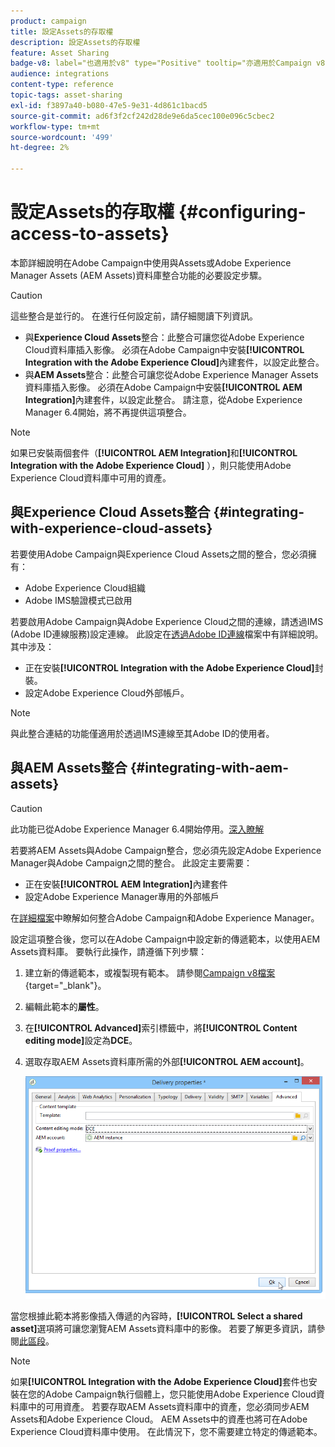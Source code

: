```yaml
---
product: campaign
title: 設定Assets的存取權
description: 設定Assets的存取權
feature: Asset Sharing
badge-v8: label="也適用於v8" type="Positive" tooltip="亦適用於Campaign v8"
audience: integrations
content-type: reference
topic-tags: asset-sharing
exl-id: f3897a40-b080-47e5-9e31-4d861c1bacd5
source-git-commit: ad6f3f2cf242d28de9e6da5cec100e096c5cbec2
workflow-type: tm+mt
source-wordcount: '499'
ht-degree: 2%

---
```


# 設定Assets的存取權 {#configuring-access-to-assets}

本節詳細說明在Adobe Campaign中使用與Assets或Adobe Experience Manager Assets (AEM Assets)資料庫整合功能的必要設定步驟。

>[!CAUTION]
>
>這些整合是並行的。 在進行任何設定前，請仔細閱讀下列資訊。

* 與&#x200B;**Experience Cloud Assets**&#x200B;整合：此整合可讓您從Adobe Experience Cloud資料庫插入影像。 必須在Adobe Campaign中安裝&#x200B;**[!UICONTROL Integration with the Adobe Experience Cloud]**&#x200B;內建套件，以設定此整合。
* 與&#x200B;**AEM Assets**&#x200B;整合：此整合可讓您從Adobe Experience Manager Assets資料庫插入影像。 必須在Adobe Campaign中安裝&#x200B;**[!UICONTROL AEM Integration]**&#x200B;內建套件，以設定此整合。 請注意，從Adobe Experience Manager 6.4開始，將不再提供這項整合。

>[!NOTE]
>
>如果已安裝兩個套件（**[!UICONTROL AEM Integration]**&#x200B;和&#x200B;**[!UICONTROL Integration with the Adobe Experience Cloud]** ），則只能使用Adobe Experience Cloud資料庫中可用的資產。

## 與Experience Cloud Assets整合 {#integrating-with-experience-cloud-assets}

若要使用Adobe Campaign與Experience Cloud Assets之間的整合，您必須擁有：

* Adobe Experience Cloud組織
* Adobe IMS驗證模式已啟用

若要啟用Adobe Campaign與Adobe Experience Cloud之間的連線，請透過IMS (Adobe ID連線服務)設定連線。 此設定在[透過Adobe ID連線](../../integrations/using/about-adobe-id.md)檔案中有詳細說明。 其中涉及：

* 正在安裝&#x200B;**[!UICONTROL Integration with the Adobe Experience Cloud]**&#x200B;封裝。
* 設定Adobe Experience Cloud外部帳戶。

>[!NOTE]
>
>與此整合連結的功能僅適用於透過IMS連線至其Adobe ID的使用者。

## 與AEM Assets整合 {#integrating-with-aem-assets}


>[!CAUTION]
>
>此功能已從Adobe Experience Manager 6.4開始停用。[深入瞭解](https://experienceleague.adobe.com/docs/experience-manager-64/release-notes/deprecated-removed-features.html#removed-features)

若要將AEM Assets與Adobe Campaign整合，您必須先設定Adobe Experience Manager與Adobe Campaign之間的整合。 此設定主要需要：

* 正在安裝&#x200B;**[!UICONTROL AEM Integration]**&#x200B;內建套件
* 設定Adobe Experience Manager專用的外部帳戶

在[詳細檔案](../../integrations/using/about-adobe-experience-manager.md)中瞭解如何整合Adobe Campaign和Adobe Experience Manager。

設定這項整合後，您可以在Adobe Campaign中設定新的傳遞範本，以使用AEM Assets資料庫。 要執行此操作，請遵循下列步驟：

1. 建立新的傳遞範本，或複製現有範本。 請參閱[Campaign v8檔案](https://experienceleague.adobe.com/docs/campaign/campaign-v8/send/create-templates.html){target="_blank"}。
1. 編輯此範本的&#x200B;**屬性**。
1. 在&#x200B;**[!UICONTROL Advanced]**&#x200B;索引標籤中，將&#x200B;**[!UICONTROL Content editing mode]**&#x200B;設定為&#x200B;**DCE**。
1. 選取存取AEM Assets資料庫所需的外部&#x200B;**[!UICONTROL AEM account]**。

   ![](assets/dam_aem_assets1.png)

當您根據此範本將影像插入傳遞的內容時，**[!UICONTROL Select a shared asset]**&#x200B;選項將可讓您瀏覽AEM Assets資料庫中的影像。 若要了解更多資訊，請參閱[此區段](../../integrations/using/inserting-a-shared-asset.md)。

>[!NOTE]
>
>如果&#x200B;**[!UICONTROL Integration with the Adobe Experience Cloud]**&#x200B;套件也安裝在您的Adobe Campaign執行個體上，您只能使用Adobe Experience Cloud資料庫中的可用資產。 若要存取AEM Assets資料庫中的資產，您必須同步AEM Assets和Adobe Experience Cloud。 AEM Assets中的資產也將可在Adobe Experience Cloud資料庫中使用。 在此情況下，您不需要建立特定的傳遞範本。
